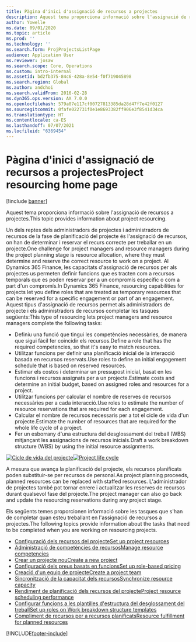 ```yaml
---
title: Pàgina d'inici d'assignació de recursos a projectes
description: Aquest tema proporciona informació sobre l'assignació de recursos a projectes.
author: Yowelle
ms.date: 09/01/2020
ms.topic: article
ms.prod: ''
ms.technology: ''
ms.search.form: ProjProjectsListPage
audience: Application User
ms.reviewer: josaw
ms.search.scope: Core, Operations
ms.custom: intro-internal
ms.assetid: bd2fb375-84c6-428a-8e54-f0f719045898
ms.search.region: Global
ms.author: andchoi
ms.search.validFrom: 2016-02-28
ms.dyn365.ops.version: AX 7.0.0
ms.openlocfilehash: 579a07e117cf00727813385da28d47f7e42f0127
ms.sourcegitcommit: 0fafe022731f0e1e8693382ff906e3f8541d34ca
ms.translationtype: HT
ms.contentlocale: ca-ES
ms.lasthandoff: 07/07/2021
ms.locfileid: "6369454"
---
```

# <a name="project-resourcing-home-page"></a><span data-ttu-id="e9f7a-103">Pàgina d'inici d'assignació de recursos a projectes</span><span class="sxs-lookup"><span data-stu-id="e9f7a-103">Project resourcing home page</span></span>

[!include [banner](../includes/banner.md)]

<span data-ttu-id="e9f7a-104">Aquest tema proporciona informació sobre l'assignació de recursos a projectes.</span><span class="sxs-lookup"><span data-stu-id="e9f7a-104">This topic provides information about project resourcing.</span></span>

<span data-ttu-id="e9f7a-105">Un dels reptes dels administradors de projectes i administradors de recursos de la fase de planificació del projecte és l'assignació de recursos, on han de determinar i reservar el recurs correcte per treballar en un projecte.</span><span class="sxs-lookup"><span data-stu-id="e9f7a-105">One challenge for project managers and resource managers during the project planning stage is resource allocation, where they must determine and reserve the correct resource to work on a project.</span></span> <span data-ttu-id="e9f7a-106">Al Dynamics 365 Finance, les capacitats d'assignació de recursos per als projectes us permeten definir funcions que es tracten com a recursos temporals que es poden reservar per a un compromís específic o com a part d'un compromís.</span><span class="sxs-lookup"><span data-stu-id="e9f7a-106">In Dynamics 365 Finance, resourcing capabilities for projects let you define roles that are treated as temporary resources that can be reserved for a specific engagement or part of an engagement.</span></span> <span data-ttu-id="e9f7a-107">Aquest tipus d'assignació de recursos permet als administradors de projecte i els administradors de recursos completar les tasques següents:</span><span class="sxs-lookup"><span data-stu-id="e9f7a-107">This type of resourcing lets project managers and resource managers complete the following tasks:</span></span>

- <span data-ttu-id="e9f7a-108">Definiu una funció que tingui les competències necessàries, de manera que sigui fàcil fer coincidir els recursos.</span><span class="sxs-lookup"><span data-stu-id="e9f7a-108">Define a role that has the required competencies, so that it's easy to match resources.</span></span>
- <span data-ttu-id="e9f7a-109">Utilitzar funcions per definir una planificació inicial de la interacció basada en recursos reservats.</span><span class="sxs-lookup"><span data-stu-id="e9f7a-109">Use roles to define an initial engagement schedule that is based on reserved resources.</span></span>
- <span data-ttu-id="e9f7a-110">Estimar els costos i determinar un pressupost inicial, basat en les funcions i recursos assignats per a un projecte.</span><span class="sxs-lookup"><span data-stu-id="e9f7a-110">Estimate costs and determine an initial budget, based on assigned roles and resources for a project.</span></span>
- <span data-ttu-id="e9f7a-111">Utilitzar funcions per calcular el nombre de reserves de recursos necessàries per a cada interacció.</span><span class="sxs-lookup"><span data-stu-id="e9f7a-111">Use roles to estimate the number of resource reservations that are required for each engagement.</span></span>
- <span data-ttu-id="e9f7a-112">Calcular el nombre de recursos necessaris per a tot el cicle de vida d'un projecte.</span><span class="sxs-lookup"><span data-stu-id="e9f7a-112">Estimate the number of resources that are required for the whole life cycle of a project.</span></span>
- <span data-ttu-id="e9f7a-113">Fer un esborrany d'una estructura del desglossament del treball (WBS) mitjançant les assignacions de recursos inicials.</span><span class="sxs-lookup"><span data-stu-id="e9f7a-113">Draft a work breakdown structure (WBS) by using the initial resource assignments.</span></span>

<span data-ttu-id="e9f7a-114">[![Cicle de vida del projecte](./media/projectresourcing02-1024x812.jpg)](./media/projectresourcing02.jpg)</span><span class="sxs-lookup"><span data-stu-id="e9f7a-114">[![Project life cycle](./media/projectresourcing02-1024x812.jpg)](./media/projectresourcing02.jpg)</span></span>

<span data-ttu-id="e9f7a-115">A mesura que avança la planificació del projecte, els recursos planificats poden substituir-se per recursos de personal.</span><span class="sxs-lookup"><span data-stu-id="e9f7a-115">As project planning proceeds, planned resources can be replaced with staffed resources.</span></span> <span data-ttu-id="e9f7a-116">L'administrador de projectes també pot tornar enrere i actualitzar les reserves de recursos durant qualsevol fase del projecte.</span><span class="sxs-lookup"><span data-stu-id="e9f7a-116">The project manager can also go back and update the resourcing reservations during any project stage.</span></span>

<span data-ttu-id="e9f7a-117">Els següents temes proporcionen informació sobre les tasques que s'han de completar quan esteu treballant en l'assignació de recursos a projectes.</span><span class="sxs-lookup"><span data-stu-id="e9f7a-117">The following topics provide information about the tasks that need to be completed when you are working on resourcing projects.</span></span>

- [<span data-ttu-id="e9f7a-118">Configuració dels recursos del projecte</span><span class="sxs-lookup"><span data-stu-id="e9f7a-118">Set up project resources</span></span>](set-up-project-resources.md)
- [<span data-ttu-id="e9f7a-119">Administració de competències de recursos</span><span class="sxs-lookup"><span data-stu-id="e9f7a-119">Manage resource competencies</span></span>](manage-resource-competencies.md)
- [<span data-ttu-id="e9f7a-120">Crear un projecte nou</span><span class="sxs-lookup"><span data-stu-id="e9f7a-120">Create a new project</span></span>](create-new-project.md)
- [<span data-ttu-id="e9f7a-121">Configuració dels preus basats en funcions</span><span class="sxs-lookup"><span data-stu-id="e9f7a-121">Set up role-based pricing</span></span>](set-up-role-based-pricing.md)
- [<span data-ttu-id="e9f7a-122">Creació d'un equip de projecte</span><span class="sxs-lookup"><span data-stu-id="e9f7a-122">Create a project team</span></span>](create-project-team.md)
- [<span data-ttu-id="e9f7a-123">Sincronització de la capacitat dels recursos</span><span class="sxs-lookup"><span data-stu-id="e9f7a-123">Synchronize resource capacity</span></span>](synchronize-resource-capacity.md)
- [<span data-ttu-id="e9f7a-124">Rendiment de planificació dels recursos del projecte</span><span class="sxs-lookup"><span data-stu-id="e9f7a-124">Project resource scheduling performance</span></span>](project-scheduling-performance.md)
- [<span data-ttu-id="e9f7a-125">Configurar funcions a les plantilles d'estructura del desglossament del treball</span><span class="sxs-lookup"><span data-stu-id="e9f7a-125">Set up roles on Work breakdown structure templates</span></span>](set-up-roles-wbs-template.md)
- [<span data-ttu-id="e9f7a-126">Compliment de recursos per a recursos planificats</span><span class="sxs-lookup"><span data-stu-id="e9f7a-126">Resource fulfillment for planned resources</span></span>](resource-fulfillment-planned-resources.md)


[!INCLUDE[footer-include](../includes/footer-banner.md)]